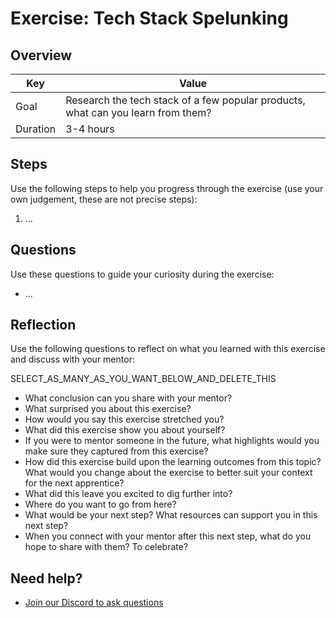 # Exercise: Tech Stack Spelunking

## Overview

| Key | Value |
| --- | --- |
| Goal | Research the tech stack of a few popular products, what can you learn from them? |
| Duration | 3-4 hours |


## Steps

Use the following steps to help you progress through the exercise (use your own judgement, these are not precise steps):

1. ...

## Questions

Use these questions to guide your curiosity during the exercise:

- ...

## Reflection

Use the following questions to reflect on what you learned with this exercise and discuss with your mentor:

SELECT_AS_MANY_AS_YOU_WANT_BELOW_AND_DELETE_THIS

- What conclusion can you share with your mentor?
- What surprised you about this exercise?
- How would you say this exercise stretched you? 
- What did this exercise show you about yourself?
- If you were to mentor someone in the future, what highlights would you make sure they captured from this exercise? 
- How did this exercise build upon the learning outcomes from this topic? What would you change about the exercise to better suit your context for the next apprentice?
- What did this leave you excited to dig further into? 
- Where do you want to go from here?
- What would be your next step? What resources can support you in this next step?
- When you connect with your mentor after this next step, what do you hope to share with them? To celebrate? 

## Need help?

- [Join our Discord to ask questions](https://discord.gg/bDVYvG3Czd)
